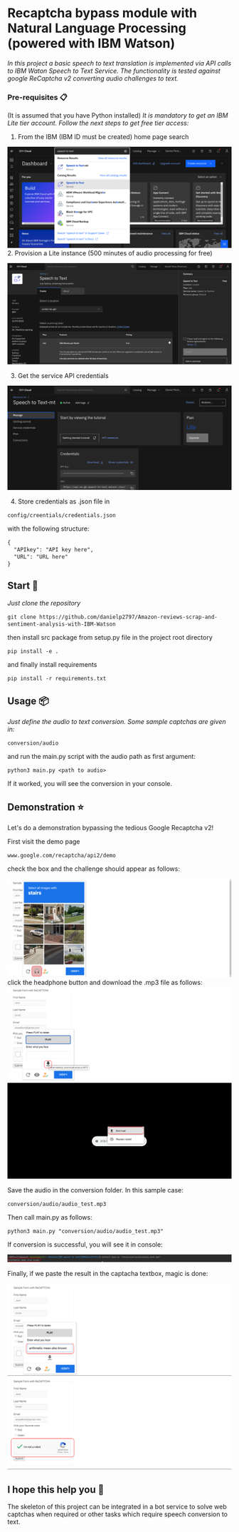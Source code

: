 # Recaptcha bypass module with Natural Language Processing (powered with IBM Watson)

_In this project a basic speech to text translation is implemented via API calls to IBM Waton Speech to Text Service. The functionality is tested against google ReCaptcha v2 converting audio challenges to text._

### Pre-requisites 📋
(It is assumed that you have Python installed)
_It is mandatory to get an IBM Lite tier account. Follow the next steps to get free tier access:_
1. From the IBM (IBM ID must be created) home page search

![Alt text](figures/service/STT_search.png?raw=true "Title")
2. Provision a Lite instance (500 minutes of audio processing for free) 

![Alt text](figures/service/STT_provisioning.png?raw=true "Title")

3. Get the service API credentials

![Alt text](figures/service/STT_IBM_credentials.png?raw=true "Title")

4. Store credentials as .json file in

```
config/creentials/credentials.json
```

with the following structure:
```
{
  "APIkey": "API key here",
  "URL": "URL here"
}
```

## Start 🚀

_Just clone the repository_

```
git clone https://github.com/danielp2797/Amazon-reviews-scrap-and-sentiment-analysis-with-IBM-Watson
```
then install src package from setup.py file in the project root directory
```
pip install -e .
```
and finally install requirements
```
pip install -r requirements.txt
```

## Usage 📦
_Just define the audio to text conversion. Some sample captchas are given in:_
```
conversion/audio
```

and run the main.py script with the audio path as first argument:
```
python3 main.py <path to audio>
```
If it worked, you will see the conversion in your console.

## Demonstration ⭐️
Let's do a demonstration bypassing the tedious Google Recaptcha v2!

First visit the demo page 

```
www.google.com/recaptcha/api2/demo
```
check the box and the challenge should appear as follows:

![Alt text](figures/sample/demo_home_page.png?raw=true "Title")
click the headphone button and download the .mp3 file as follows:
![Alt text](figures/sample/download_captcha.png?raw=true "Title")
![Alt text](figures/sample/download_page.png?raw=true "Title")

Save the audio in the conversion folder. In this sample case:

```
conversion/audio/audio_test.mp3
```

Then call main.py as follows:

```
python3 main.py "conversion/audio/audio_test.mp3"
```

If conversion is successful, you will see it in console:

![Alt text](figures/sample/main_result.png?raw=true "Title")

Finally, if we paste the result in the captacha textbox, magic is done:

![Alt text](figures/sample/paste_results.png?raw=true "Title")
![Alt text](figures/sample/done.png?raw=true "Title")

## I hope this help you 🎁

The skeleton of this project can be integrated in a bot service to solve web captchas when required or other tasks which require speech conversion to text.
